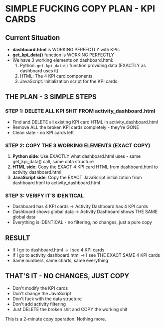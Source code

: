 # SIMPLE FUCKING COPY PLAN - KPI CARDS

## Current Situation
- **dashboard.html** is WORKING PERFECTLY with KPIs
- **get_kpi_data()** function is WORKING PERFECTLY  
- We have 3 working elements on dashboard.html:
  1. Python: `get_kpi_data()` function providing data (EXACTLY as dashboard uses it)
  2. HTML: The 4 KPI card components 
  3. JavaScript: Initialization script for the KPI cards

## THE PLAN - 3 SIMPLE STEPS

### STEP 1: DELETE ALL KPI SHIT FROM activity_dashboard.html
- Find and DELETE all existing KPI card HTML in activity_dashboard.html
- Remove ALL the broken KPI cards completely - they're GONE
- Clean slate - no KPI cards left

### STEP 2: COPY THE 3 WORKING ELEMENTS (EXACT COPY)
1. **Python side**: Use EXACTLY what dashboard.html uses - same get_kpi_data() call, same data structure
2. **HTML side**: Copy the EXACT 4 KPI card HTML from dashboard.html to activity_dashboard.html
3. **JavaScript side**: Copy the EXACT JavaScript initialization from dashboard.html to activity_dashboard.html

### STEP 3: VERIFY IT'S IDENTICAL
- Dashboard has 4 KPI cards → Activity Dashboard has 4 KPI cards
- Dashboard shows global data → Activity Dashboard shows THE SAME global data
- Everything is IDENTICAL - no filtering, no changes, just a pure copy

## RESULT
- If I go to dashboard.html → I see 4 KPI cards
- If I go to activity_dashboard.html → I see THE EXACT SAME 4 KPI cards
- Same numbers, same charts, same everything

## THAT'S IT - NO CHANGES, JUST COPY
- Don't modify the KPI cards
- Don't change the JavaScript
- Don't fuck with the data structure
- Don't add activity filtering
- Just DELETE the broken shit and COPY the working shit

This is a 2-minute copy operation. Nothing more.
